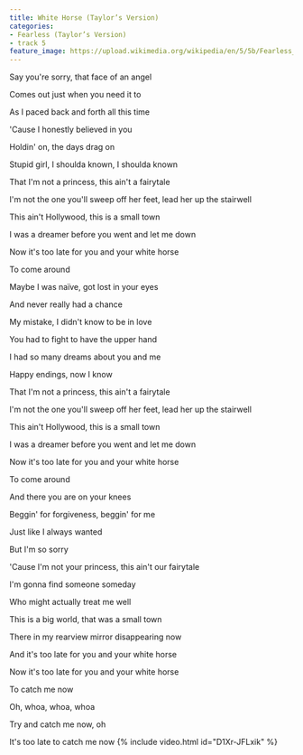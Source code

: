 ```yaml
---
title: White Horse (Taylor’s Version)
categories:
- Fearless (Taylor’s Version)
- track 5
feature_image: https://upload.wikimedia.org/wikipedia/en/5/5b/Fearless_%28Taylor%27s_Version%29_%282021_album_cover%29_by_Taylor_Swift.png
--- 
```

Say you're sorry, that face of an angel

Comes out just when you need it to

As I paced back and forth all this time

'Cause I honestly believed in you

Holdin' on, the days drag on

Stupid girl, I shoulda known, I shoulda known

That I'm not a princess, this ain't a fairytale

I'm not the one you'll sweep off her feet, lead her up the stairwell

This ain't Hollywood, this is a small town

I was a dreamer before you went and let me down

Now it's too late for you and your white horse

To come around

Maybe I was naïve, got lost in your eyes

And never really had a chance

My mistake, I didn't know to bе in love

You had to fight to have the uppеr hand

I had so many dreams about you and me

Happy endings, now I know

That I'm not a princess, this ain't a fairytale

I'm not the one you'll sweep off her feet, lead her up the stairwell

This ain't Hollywood, this is a small town

I was a dreamer before you went and let me down

Now it's too late for you and your white horse

To come around

And there you are on your knees

Beggin' for forgiveness, beggin' for me

Just like I always wanted

But I'm so sorry

'Cause I'm not your princess, this ain't our fairytale

I'm gonna find someone someday

Who might actually treat me well

This is a big world, that was a small town

There in my rearview mirror disappearing now

And it's too late for you and your white horse

Now it's too late for you and your white horse

To catch me now

Oh, whoa, whoa, whoa

Try and catch me now, oh

It's too late to catch me now
{% include video.html id="D1Xr-JFLxik" %}